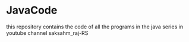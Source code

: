 # JavaCode
this repository contains the code of all the programs in the java series in youtube channel saksahm_raj-RS
